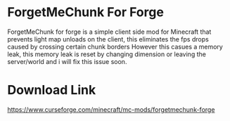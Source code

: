 # ForgetMeChunk For Forge

ForgetMeChunk for forge is a simple client side mod for Minecraft that prevents light map unloads on the client, this eliminates the fps drops caused by crossing certain chunk borders
However this casues a memory leak, this memory leak is reset by changing dimension or leaving the server/world and i will fix this issue soon.

# Download Link

https://www.curseforge.com/minecraft/mc-mods/forgetmechunk-forge
